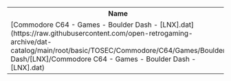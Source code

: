 <table>
<tr><th>Name</th><th>Size</th></tr>
<tr><td>[Commodore C64 - Games - Boulder Dash - [LNX].dat](https://raw.githubusercontent.com/open-retrogaming-archive/dat-catalog/main/root/basic/TOSEC/Commodore/C64/Games/Boulder Dash/[LNX]/Commodore C64 - Games - Boulder Dash - [LNX].dat)</td><td>3418</td></tr>
</table>
